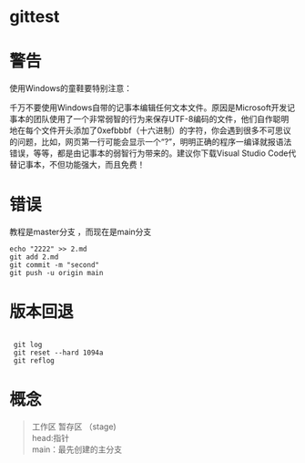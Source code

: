 # gittest


# 警告
使用Windows的童鞋要特别注意：

千万不要使用Windows自带的记事本编辑任何文本文件。原因是Microsoft开发记事本的团队使用了一个非常弱智的行为来保存UTF-8编码的文件，他们自作聪明地在每个文件开头添加了0xefbbbf（十六进制）的字符，你会遇到很多不可思议的问题，比如，网页第一行可能会显示一个“?”，明明正确的程序一编译就报语法错误，等等，都是由记事本的弱智行为带来的。建议你下载Visual Studio Code代替记事本，不但功能强大，而且免费！



# 错误
教程是master分支 ，而现在是main分支 

```
echo "2222" >> 2.md
git add 2.md
git commit -m "second"
git push -u origin main

```

# 版本回退

```

 git log
 git reset --hard 1094a
 git reflog
```

# 概念
>工作区 
>暂存区 （stage)   
>head:指针  
>main：最先创建的主分支